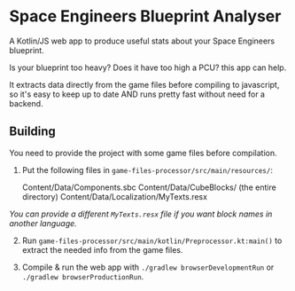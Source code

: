 # Space Engineers Blueprint Analyser

A Kotlin/JS web app to produce useful stats about your Space Engineers blueprint.

Is your blueprint too heavy? Does it have too high a PCU? this app can help.

It extracts data directly from the game files before compiling to javascript, 
so it's easy to keep up to date AND runs pretty fast without need for a backend. 

## Building

You need to provide the project with some game files before compilation.

1. Put the following files in `game-files-processor/src/main/resources/`:


    Content/Data/Components.sbc
    Content/Data/CubeBlocks/ (the entire directory)
    Content/Data/Localization/MyTexts.resx

*You can provide a different `MyTexts.resx` file if you want block names in another language.*

2. Run `game-files-processor/src/main/kotlin/Preprocessor.kt:main()` to extract the needed info from the game files.

3. Compile & run the web app with `./gradlew browserDevelopmentRun` or `./gradlew browserProductionRun`. 